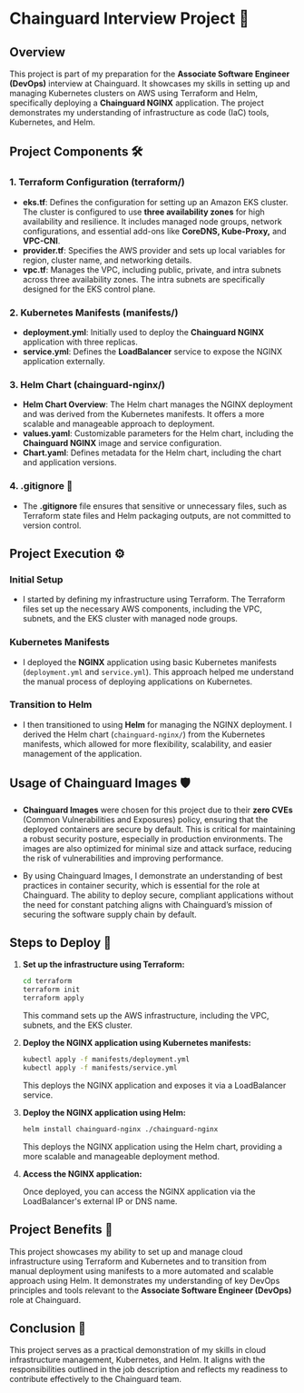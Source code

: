 # Chainguard Interview Project 🚀

## Overview

This project is part of my preparation for the **Associate Software Engineer (DevOps)** interview at Chainguard. It showcases my skills in setting up and managing Kubernetes clusters on AWS using Terraform and Helm, specifically deploying a **Chainguard NGINX** application. The project demonstrates my understanding of infrastructure as code (IaC) tools, Kubernetes, and Helm.

## Project Components 🛠️

### 1. Terraform Configuration (terraform/)

- **eks.tf**: Defines the configuration for setting up an Amazon EKS cluster. The cluster is configured to use **three availability zones** for high availability and resilience. It includes managed node groups, network configurations, and essential add-ons like **CoreDNS, Kube-Proxy,** and **VPC-CNI**.
- **provider.tf**: Specifies the AWS provider and sets up local variables for region, cluster name, and networking details.
- **vpc.tf**: Manages the VPC, including public, private, and intra subnets across three availability zones. The intra subnets are specifically designed for the EKS control plane.

### 2. Kubernetes Manifests (manifests/)

- **deployment.yml**: Initially used to deploy the **Chainguard NGINX** application with three replicas.
- **service.yml**: Defines the **LoadBalancer** service to expose the NGINX application externally.

### 3. Helm Chart (chainguard-nginx/)

- **Helm Chart Overview**: The Helm chart manages the NGINX deployment and was derived from the Kubernetes manifests. It offers a more scalable and manageable approach to deployment.
- **values.yaml**: Customizable parameters for the Helm chart, including the **Chainguard NGINX** image and service configuration.
- **Chart.yaml**: Defines metadata for the Helm chart, including the chart and application versions.

### 4. .gitignore 📝

- The **.gitignore** file ensures that sensitive or unnecessary files, such as Terraform state files and Helm packaging outputs, are not committed to version control.

## Project Execution ⚙️

### Initial Setup

- I started by defining my infrastructure using Terraform. The Terraform files set up the necessary AWS components, including the VPC, subnets, and the EKS cluster with managed node groups.

### Kubernetes Manifests

- I deployed the **NGINX** application using basic Kubernetes manifests (`deployment.yml` and `service.yml`). This approach helped me understand the manual process of deploying applications on Kubernetes.

### Transition to Helm

- I then transitioned to using **Helm** for managing the NGINX deployment. I derived the Helm chart (`chainguard-nginx/`) from the Kubernetes manifests, which allowed for more flexibility, scalability, and easier management of the application.

## Usage of Chainguard Images 🛡️

- **Chainguard Images** were chosen for this project due to their **zero CVEs** (Common Vulnerabilities and Exposures) policy, ensuring that the deployed containers are secure by default. This is critical for maintaining a robust security posture, especially in production environments. The images are also optimized for minimal size and attack surface, reducing the risk of vulnerabilities and improving performance.

- By using Chainguard Images, I demonstrate an understanding of best practices in container security, which is essential for the role at Chainguard. The ability to deploy secure, compliant applications without the need for constant patching aligns with Chainguard’s mission of securing the software supply chain by default.

## Steps to Deploy 🚀

1. **Set up the infrastructure using Terraform:**

   ```bash
   cd terraform
   terraform init
   terraform apply
   ```

   This command sets up the AWS infrastructure, including the VPC, subnets, and the EKS cluster.

2. **Deploy the NGINX application using Kubernetes manifests:**

   ```bash
   kubectl apply -f manifests/deployment.yml
   kubectl apply -f manifests/service.yml
   ```

   This deploys the NGINX application and exposes it via a LoadBalancer service.

3. **Deploy the NGINX application using Helm:**

   ```bash
   helm install chainguard-nginx ./chainguard-nginx
   ```

   This deploys the NGINX application using the Helm chart, providing a more scalable and manageable deployment method.

4. **Access the NGINX application:**

   Once deployed, you can access the NGINX application via the LoadBalancer's external IP or DNS name.

## Project Benefits 🎯

This project showcases my ability to set up and manage cloud infrastructure using Terraform and Kubernetes and to transition from manual deployment using manifests to a more automated and scalable approach using Helm. It demonstrates my understanding of key DevOps principles and tools relevant to the **Associate Software Engineer (DevOps)** role at Chainguard.

## Conclusion 🏁

This project serves as a practical demonstration of my skills in cloud infrastructure management, Kubernetes, and Helm. It aligns with the responsibilities outlined in the job description and reflects my readiness to contribute effectively to the Chainguard team.
